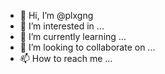 - 👋 Hi, I’m @plxgng
- 👀 I’m interested in ...
- 🌱 I’m currently learning ...
- 💞️ I’m looking to collaborate on ...
- 📫 How to reach me ...

<!---
plxgng/plxgng is a ✨ special ✨ repository because its `README.md` (this file) appears on your GitHub profile.
You can click the Preview link to take a look at your changes.
--->
